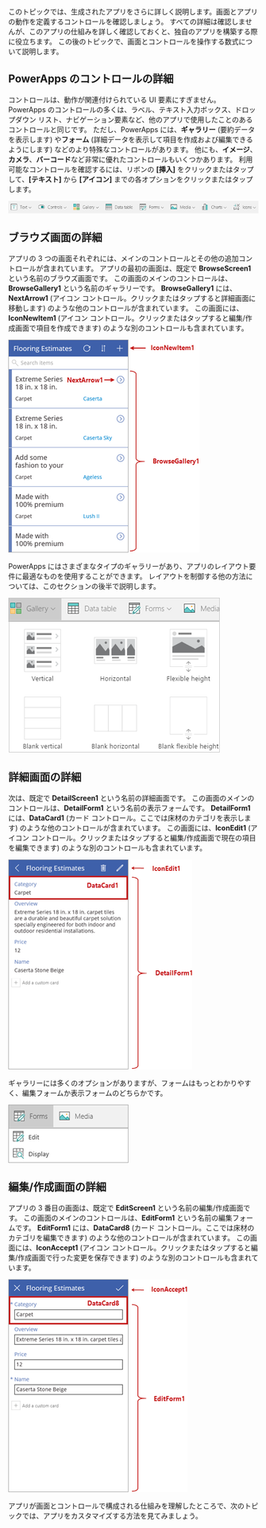 このトピックでは、生成されたアプリをさらに詳しく説明します。画面とアプリの動作を定義するコントロールを確認しましょう。 すべての詳細は確認しませんが、このアプリの仕組みを詳しく確認しておくと、独自のアプリを構築する際に役立ちます。 この後のトピックで、画面とコントロールを操作する数式について説明します。

## <a name="understanding-controls-in-powerapps"></a>PowerApps のコントロールの詳細
コントロールは、動作が関連付けられている UI 要素にすぎません。 PowerApps のコントロールの多くは、ラベル、テキスト入力ボックス、ドロップダウン リスト、ナビゲーション要素など、他のアプリで使用したことのあるコントロールと同じです。 ただし、PowerApps には、**ギャラリー** (要約データを表示します) や**フォーム** (詳細データを表示して項目を作成および編集できるようにします) などのより特殊なコントロールがあります。 他にも、**イメージ**、**カメラ**、**バーコード**など非常に優れたコントロールもいくつかあります。 利用可能なコントロールを確認するには、リボンの **[挿入]** をクリックまたはタップして、**[テキスト]** から **[アイコン]** までの各オプションをクリックまたはタップします。

![PowerApps Studio のリボンの [Controls] (コントロール) タブ](./media/learning-spo-app-explore-controls/ribbon-controls.png)

## <a name="explore-the-browse-screen"></a>ブラウズ画面の詳細
アプリの 3 つの画面それぞれには、メインのコントロールとその他の追加コントロールが含まれています。 アプリの最初の画面は、既定で **BrowseScreen1** という名前のブラウズ画面です。 この画面のメインのコントロールは、**BrowseGallery1** という名前のギャラリーです。 **BrowseGallery1** には、**NextArrow1** (アイコン コントロール。クリックまたはタップすると詳細画面に移動します) のような他のコントロールが含まれています。 この画面には、**IconNewItem1** (アイコン コントロール。クリックまたはタップすると編集/作成画面で項目を作成できます) のような別のコントロールも含まれています。

![複数のコントロールで構成されるブラウズ画面](./media/learning-spo-app-explore-controls/browse-screen.png)

PowerApps にはさまざまなタイプのギャラリーがあり、アプリのレイアウト要件に最適なものを使用することができます。 レイアウトを制御する他の方法については、このセクションの後半で説明します。

![PowerApps のギャラリーのオプション](./media/learning-spo-app-explore-controls/galleries.png)

## <a name="explore-the-details-screen"></a>詳細画面の詳細
次は、既定で **DetailScreen1** という名前の詳細画面です。 この画面のメインのコントロールは、**DetailForm1** という名前の表示フォームです。 **DetailForm1** には、**DataCard1** (カード コントロール。ここでは床材のカテゴリを表示します) のような他のコントロールが含まれています。 この画面には、**IconEdit1** (アイコン コントロール。クリックまたはタップすると編集/作成画面で現在の項目を編集できます) のような別のコントロールも含まれています。

![複数のコントロールで構成される詳細画面](./media/learning-spo-app-explore-controls/details-screen.png)

ギャラリーには多くのオプションがありますが、フォームはもっとわかりやすく、編集フォームか表示フォームのどちらかです。

![PowerApps のフォームのオプション](./media/learning-spo-app-explore-controls/forms.png)

## <a name="explore-the-editcreate-screen"></a>編集/作成画面の詳細
アプリの 3 番目の画面は、既定で **EditScreen1** という名前の編集/作成画面です。 この画面のメインのコントロールは、**EditForm1** という名前の編集フォームです。 **EditForm1** には、**DataCard8** (カード コントロール。ここでは床材のカテゴリを編集できます) のような他のコントロールが含まれています。 この画面には、**IconAccept1** (アイコン コントロール。クリックまたはタップすると編集/作成画面で行った変更を保存できます) のような別のコントロールも含まれています。

![複数のコントロールで構成される編集画面](./media/learning-spo-app-explore-controls/edit-screen.png)

アプリが画面とコントロールで構成される仕組みを理解したところで、次のトピックでは、アプリをカスタマイズする方法を見てみましょう。

